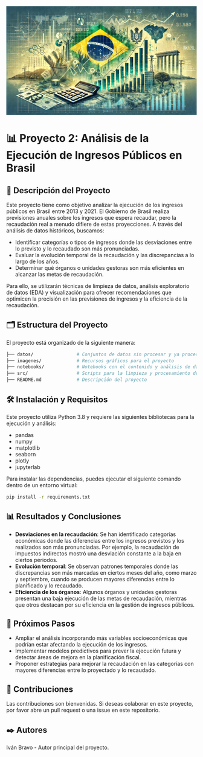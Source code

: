<img src="imagenes/imagen_brasil.webp"/>

# 📊 Proyecto 2: Análisis de la Ejecución de Ingresos Públicos en Brasil

## 📖 Descripción del Proyecto
Este proyecto tiene como objetivo analizar la ejecución de los ingresos públicos en Brasil entre 2013 y 2021. El Gobierno de Brasil realiza previsiones anuales sobre los ingresos que espera recaudar, pero la recaudación real a menudo difiere de estas proyecciones. A través del análisis de datos históricos, buscamos:

- Identificar categorías o tipos de ingresos donde las desviaciones entre lo previsto y lo recaudado son más pronunciadas.
- Evaluar la evolución temporal de la recaudación y las discrepancias a lo largo de los años.
- Determinar qué órganos o unidades gestoras son más eficientes en alcanzar las metas de recaudación.

Para ello, se utilizarán técnicas de limpieza de datos, análisis exploratorio de datos (EDA) y visualización para ofrecer recomendaciones que optimicen la precisión en las previsiones de ingresos y la eficiencia de la recaudación.

## 🗂️ Estructura del Proyecto
El proyecto está organizado de la siguiente manera:

```bash
├── datos/                # Conjuntos de datos sin procesar y ya procesados
├── imagenes/             # Recursos gráficos para el proyecto
├── notebooks/            # Notebooks con el contenido y análisis de datos
├── src/                  # Scripts para la limpieza y procesamiento de los datos
├── README.md             # Descripción del proyecto
```

## 🛠️ Instalación y Requisitos
Este proyecto utiliza Python 3.8 y requiere las siguientes bibliotecas para la ejecución y análisis:

- pandas
- numpy
- matplotlib
- seaborn
- plotly
- jupyterlab

Para instalar las dependencias, puedes ejecutar el siguiente comando dentro de un entorno virtual:

```bash
pip install -r requirements.txt
```

## 📊 Resultados y Conclusiones

- **Desviaciones en la recaudación**: Se han identificado categorías económicas donde las diferencias entre los ingresos previstos y los realizados son más pronunciadas. Por ejemplo, la recaudación de impuestos indirectos mostró una desviación constante a la baja en ciertos periodos.
- **Evolución temporal**: Se observan patrones temporales donde las discrepancias son más marcadas en ciertos meses del año, como marzo y septiembre, cuando se producen mayores diferencias entre lo planificado y lo recaudado.
- **Eficiencia de los órganos**: Algunos órganos y unidades gestoras presentan una baja ejecución de las metas de recaudación, mientras que otros destacan por su eficiencia en la gestión de ingresos públicos.

## 🔄 Próximos Pasos

- Ampliar el análisis incorporando más variables socioeconómicas que podrían estar afectando la ejecución de los ingresos.
- Implementar modelos predictivos para prever la ejecución futura y detectar áreas de mejora en la planificación fiscal.
- Proponer estrategias para mejorar la recaudación en las categorías con mayores diferencias entre lo proyectado y lo recaudado.

## 🤝 Contribuciones
Las contribuciones son bienvenidas. Si deseas colaborar en este proyecto, por favor abre un pull request o una issue en este repositorio.

## ✒️ Autores
Iván Bravo - Autor principal del proyecto.
